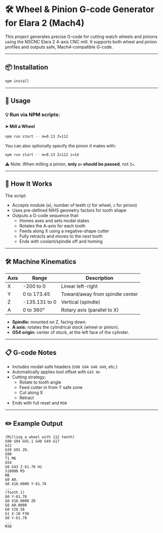 

# 🛠️ Wheel & Pinion G-code Generator for Elara 2 (Mach4)

This project generates precise G-code for cutting watch wheels and pinions using the NSCNC Elara 2 4-axis CNC mill. It supports both wheel and pinion profiles and outputs safe, Mach4-compatible G-code.

---

## 📦 Installation

```bash
npm install
```

---

## 🚀 Usage

### 💡 Run via NPM scripts:

#### ➤ Mill a Wheel

```bash
npm run start -- m=0.13 Z=112
```

You can also optionally specify the pinion it mates with:

```bash
npm run start -- m=0.13 Z=112 z=14
```

⚠️ Note: When milling a pinion, **only `z=` should be passed**, not `Z=`.

---

## 🧠 How It Works

The script:
- Accepts module (`m`), number of teeth (`Z` for wheel, `z` for pinion)
- Uses pre-defined NIHS geometry factors for tooth shape
- Outputs a G-code sequence that:
  - Homes axes and sets modal states
  - Rotates the A-axis for each tooth
  - Feeds along X using a negative-shape cutter
  - Fully retracts and moves to the next tooth
  - Ends with coolant/spindle off and homing

---

## 🛠 Machine Kinematics

| Axis | Range          | Description                     |
|------|----------------|---------------------------------|
| X    | -200 to 0      | Linear left-right               |
| Y    | 0 to 173.45    | Toward/away from spindle center |
| Z    | -135.131 to 0  | Vertical (spindle)              |
| A    | 0 to 360°      | Rotary axis (parallel to X)     |

- **Spindle:** mounted on Z, facing down.
- **A axis:** rotates the cylindrical stock (wheel or pinion).
- **G54 origin:** center of stock, at the left face of the cylinder.

---

## 📋 G-code Notes

- Includes modal-safe headers (`G90 G94 G40 G49`, etc.)
- Automatically applies tool offset with `G43 Hn`
- Cutting strategy:
  - Rotate to tooth angle
  - Feed cutter in from Y safe zone
  - Cut along X
  - Retract
- Ends with full reset and `M30`

---

## ✏️ Example Output

```gcode
(Milling a wheel with 112 teeth)
G90 G94 G91.1 G40 G49 G17
G21
G28 G91 Z0.
G90
T1 M6
G54
G0 G43 Z-61.78 H1
S10000 M3
M8
G0 A0.
G0 X10.0000 Y-61.78
...
(Tooth 1)
G0 Y-61.78
G0 X10.0000 Z0
G0 A0.0000
G0 Y28.56
G1 X-10 F30
G0 Y-61.78
...
M30
```


